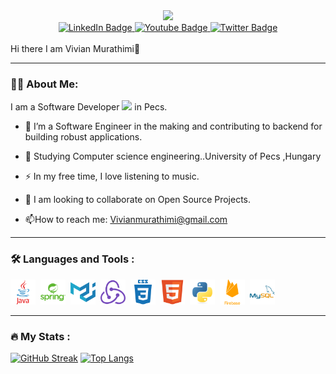 <div id="header" align="center">
  <img src="https://media.giphy.com/media/M9gbBd9nbDrOTu1Mqx/giphy.gif" width="100"/>
</div>
<div id="badges" align="center">
  <a href="your-linkedin-profile-URL">
    <img src="https://img.shields.io/badge/LinkedIn-blue?style=for-the-badge&logo=linkedin&logoColor=white" alt="LinkedIn Badge"/>
  </a>
  <a href="your-Instagram-profile-URL">
    <img src="https://img.shields.io/badge/Instagram-red?style=for-the-badge&logo=instagram&logoColor=white" alt="Youtube Badge"/>
  </a>
  <a href="your-twitter-profile-URL">
    <img src="https://img.shields.io/badge/Twitter-blue?style=for-the-badge&logo=twitter&logoColor=white" alt="Twitter Badge"/>
  </a>
</div>
<div align="center">
<img src="https://komarev.com/ghpvc/?username=Vivianmurathimi&style=flat-square&color=blue" alt=""/>
</div>
Hi there I am Vivian Murathimi👋

---

### 👨‍💻 About Me:
I am a Software Developer <img src="https://media.giphy.com/media/WUlplcMpOCEmTGBtBW/giphy.gif" width="30"> in Pecs.
- :telescope: I’m a Software Engineer in the making and contributing to backend for building robust applications.

- :seedling: Studying Computer science engineering..University of Pecs ,Hungary

- :zap: In my free time, I love listening to music.

- :handshake: I am looking to collaborate on Open Source Projects. 

- :mailbox:How to reach me: Vivianmurathimi@gmail.com

---

### :hammer_and_wrench: Languages and Tools :

<div>
  <img src="https://github.com/devicons/devicon/blob/master/icons/java/java-original-wordmark.svg" title="Java" alt="Java" width="40" height="40"/>&nbsp;
  <img src="https://github.com/devicons/devicon/blob/master/icons/spring/spring-original-wordmark.svg" title="Spring" alt="Spring" width="40" height="40"/>&nbsp;
  <img src="https://github.com/devicons/devicon/blob/master/icons/materialui/materialui-original.svg" title="Material UI" alt="Material UI" width="40" height="40"/>&nbsp; 
  <img src="https://github.com/devicons/devicon/blob/master/icons/redux/redux-original.svg" title="Redux" alt="Redux " width="40" height="40"/>&nbsp;
  <img src="https://github.com/devicons/devicon/blob/master/icons/css3/css3-plain-wordmark.svg"  title="CSS3" alt="CSS" width="40" height="40"/>&nbsp;
  <img src="https://github.com/devicons/devicon/blob/master/icons/html5/html5-original.svg" title="HTML5" alt="HTML" width="40" height="40"/>&nbsp;
  <img src="https://github.com/devicons/devicon/blob/master/icons/python/python-original.svg" title="Python" alt="Python" width="40" height="40"/>&nbsp;
  <img src="https://github.com/devicons/devicon/blob/master/icons/firebase/firebase-plain-wordmark.svg" title="Firebase" alt="Firebase" width="40" height="40"/>&nbsp;
  <img src="https://github.com/devicons/devicon/blob/master/icons/mysql/mysql-original-wordmark.svg" title="MySQL"  alt="MySQL" width="40" height="40"/>&nbsp;

</div>

---

### :fire: My Stats :

[![GitHub Streak](http://github-readme-streak-stats.herokuapp.com?user=Vivianmurathimi&theme=dark&background=000000)](https://git.io/streak-stats)
[![Top Langs](https://github-readme-stats.vercel.app/api/top-langs/?username=Vivianmurathimi&layout=compact&theme=vision-friendly-dark)](https://github.com/anuraghazra/github-readme-stats)


